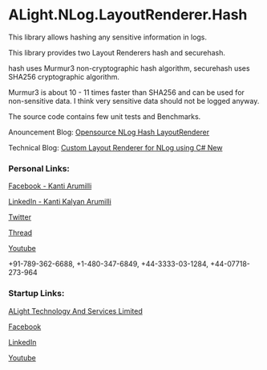 # ALight.NLog.LayoutRenderer.Hash
 
This library allows hashing any sensitive information in logs.

This library provides two Layout Renderers hash and securehash.

hash uses Murmur3 non-cryptographic hash algorithm, securehash uses SHA256 cryptographic algorithm.

Murmur3 is about 10 - 11 times faster than SHA256 and can be used for non-sensitive data. I think very sensitive data should not be logged anyway.

The source code contains few unit tests and Benchmarks.

Anouncement Blog: [Opensource NLog Hash LayoutRenderer](https://blog.alightservices.com/2023/10/opensource-nlog-hash-layoutrenderer.html)

Technical Blog: [Custom Layout Renderer for NLog using C# New]([https://blog.alightservices.com/2023/10/opensource-nlog-hash-layoutrenderer.html](https://www.alightservices.com/2023/10/11/custom-layout-renderer-for-nlog-using-c-new/))



### Personal Links:
[Facebook - Kanti Arumilli](https://www.facebook.com/kanti.arumilli)

[LinkedIn - Kanti Kalyan Arumilli](https://www.linkedin.com/in/kanti-kalyan-arumilli/)

[Twitter](https://twitter.com/KantiKalyanA/)

[Thread](https://www.threads.net/@kantiarumilli)

[Youtube](https://www.youtube.com/@kantikalyanarumilli)

+91-789-362-6688, +1-480-347-6849, +44-3333-03-1284, +44-07718-273-964

### Startup Links:
[ALight Technology And Services Limited](https://www.alightservices.com/)

[Facebook](https://www.facebook.com/ALightTechnologyAndServicesLimited/)

[LinkedIn](https://www.linkedin.com/company/alight-technology-and-services-limited/)

[Youtube](https://www.youtube.com/@alighttechnologyandservicesltd)
